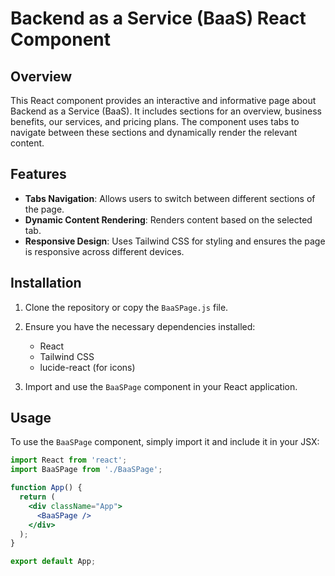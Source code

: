 # Backend as a Service (BaaS) React Component

## Overview
This React component provides an interactive and informative page about Backend as a Service (BaaS). It includes sections for an overview, business benefits, our services, and pricing plans. The component uses tabs to navigate between these sections and dynamically render the relevant content.

## Features
- **Tabs Navigation**: Allows users to switch between different sections of the page.
- **Dynamic Content Rendering**: Renders content based on the selected tab.
- **Responsive Design**: Uses Tailwind CSS for styling and ensures the page is responsive across different devices.

## Installation
1. Clone the repository or copy the `BaaSPage.js` file.
2. Ensure you have the necessary dependencies installed:
   - React
   - Tailwind CSS
   - lucide-react (for icons)

3. Import and use the `BaaSPage` component in your React application.

## Usage
To use the `BaaSPage` component, simply import it and include it in your JSX:

```jsx
import React from 'react';
import BaaSPage from './BaaSPage';

function App() {
  return (
    <div className="App">
      <BaaSPage />
    </div>
  );
}

export default App;
